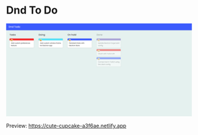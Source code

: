 <h1>
  Dnd To Do
</h1>

<p>
  <img src=".github/screenshot.png" alt="app screenshot">
</p>

<p>Preview: <a href="https://cute-cupcake-a3f6ae.netlify.app" target="_blank" >https://cute-cupcake-a3f6ae.netlify.app</a></p>
